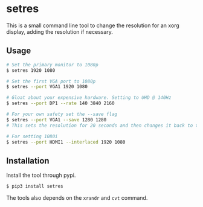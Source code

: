 # setres

This is a small command line tool to change the resolution for an xorg display, adding the resolution if necessary.

## Usage

```bash
# Set the primary monitor to 1080p
$ setres 1920 1080

# Set the first VGA port to 1080p
$ setres --port VGA1 1920 1080

# Gloat about your expensive hardware. Setting to UHD @ 140Hz
$ setres --port DP1 --rate 140 3840 2160

# For your own safety set the --save flag
$ setres --port VGA1 --save 1280 1280
# This sets the resolution for 20 seconds and then changes it back to the previous setting.

# For setting 1080i
$ setres --port HDMI1 --interlaced 1920 1080
```

## Installation

Install the tool through pypi. 

```bash
$ pip3 install setres
```

The tools also depends on the `xrandr` and `cvt` command.